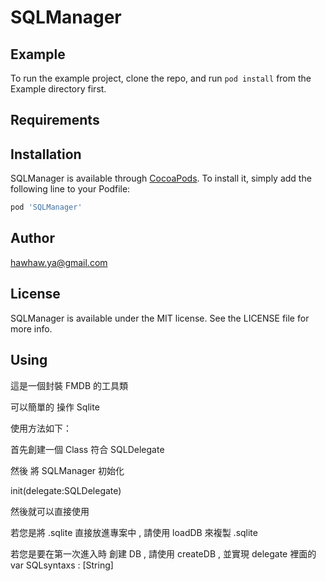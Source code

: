 # SQLManager

## Example

To run the example project, clone the repo, and run `pod install` from the Example directory first.

## Requirements

## Installation

SQLManager is available through [CocoaPods](http://cocoapods.org). To install
it, simply add the following line to your Podfile:

```ruby
pod 'SQLManager'
```

## Author

hawhaw.ya@gmail.com

## License

SQLManager is available under the MIT license. See the LICENSE file for more info.


## Using

這是一個封裝 FMDB 的工具類

可以簡單的 操作 Sqlite

使用方法如下：

首先創建一個 Class 符合 SQLDelegate

然後 將 SQLManager 初始化

init(delegate:SQLDelegate)

然後就可以直接使用

若您是將 .sqlite 直接放進專案中 , 請使用 loadDB 來複製 .sqlite

若您是要在第一次進入時 創建 DB , 請使用 createDB , 並實現 delegate 裡面的 var SQLsyntaxs : [String]
